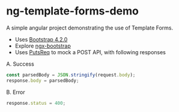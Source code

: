 # ng-template-forms-demo

A simple angular project demonstrating the use of Template Forms.

- Uses [Bootstrap 4.2.0](https://getbootstrap.com/docs/4.2/components/forms/)
- Explore [ngx-bootstrap](https://valor-software.com/ngx-bootstrap/old/3.3.0/#/)
- Uses [PutsReq](https://putsreq.com/) to mock a POST API, with following responses

A. Success
```js
const parsedBody = JSON.stringify(request.body);
response.body = parsedBody;
```

B. Error
```js
response.status = 400;
```
